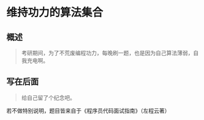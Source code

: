 # 维持功力的算法集合

## 概述
> 考研期间，为了不荒废编程功力，每晚刷一题，也是因为自己算法薄弱，自我充电啊。

## 写在后面
> 给自己留了个纪念吧。

若不做特别说明，题目皆来自于《程序员代码面试指南》（左程云著）
